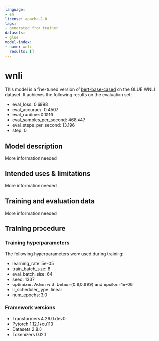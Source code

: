 ```yaml
---
language:
- en
license: apache-2.0
tags:
- generated_from_trainer
datasets:
- glue
model-index:
- name: wnli
  results: []
---
```


<!-- This model card has been generated automatically according to the information the Trainer had access to. You
should probably proofread and complete it, then remove this comment. -->

# wnli

This model is a fine-tuned version of [bert-base-cased](https://huggingface.co/bert-base-cased) on the GLUE WNLI dataset.
It achieves the following results on the evaluation set:
- eval_loss: 0.6998
- eval_accuracy: 0.4507
- eval_runtime: 0.1516
- eval_samples_per_second: 468.447
- eval_steps_per_second: 13.196
- step: 0

## Model description

More information needed

## Intended uses & limitations

More information needed

## Training and evaluation data

More information needed

## Training procedure

### Training hyperparameters

The following hyperparameters were used during training:
- learning_rate: 5e-05
- train_batch_size: 8
- eval_batch_size: 64
- seed: 1337
- optimizer: Adam with betas=(0.9,0.999) and epsilon=1e-08
- lr_scheduler_type: linear
- num_epochs: 3.0

### Framework versions

- Transformers 4.26.0.dev0
- Pytorch 1.12.1+cu113
- Datasets 2.8.0
- Tokenizers 0.12.1
